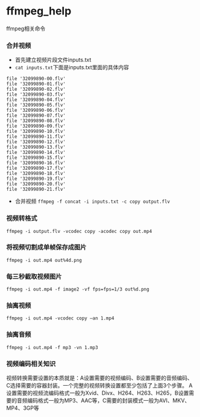 # ffmpeg_help
ffmpeg相关命令
### 合并视频
- 首先建立视频片段文件inputs.txt
- `cat inputs.txt`下面是inputs.txt里面的具体内容
```
file '32099890-00.flv'
file '32099890-01.flv'
file '32099890-02.flv'
file '32099890-03.flv'
file '32099890-04.flv'
file '32099890-05.flv'
file '32099890-06.flv'
file '32099890-07.flv'
file '32099890-08.flv'
file '32099890-09.flv'
file '32099890-10.flv'
file '32099890-11.flv'
file '32099890-12.flv'
file '32099890-13.flv'
file '32099890-14.flv'
file '32099890-15.flv'
file '32099890-16.flv'
file '32099890-17.flv'
file '32099890-18.flv'
file '32099890-19.flv'
file '32099890-20.flv'
file '32099890-21.flv'
```
- 合并视频
`ffmpeg -f concat -i inputs.txt -c copy output.flv`
### 视频转格式
`ffmpeg -i output.flv -vcodec copy -acodec copy out.mp4`
### 将视频切割成单帧保存成图片
`ffmpeg -i out.mp4 out%4d.png`
### 每三秒截取视频图片
`ffmpeg -i out.mp4 -f image2 -vf fps=fps=1/3 out%d.png`
### 抽离视频
`ffmpeg -i out.mp4 -vcodec copy –an 1.mp4  `
### 抽离音频
`ffmpeg -i out.mp4 -f mp3 -vn 1.mp3`
### 视频编码相关知识
视频转换需要设置的本质就是：A设置需要的视频编码、B设置需要的音频编码、C选择需要的容器封装。一个完整的视频转换设置都至少包括了上面3个步骤。
A设置需要的视频流编码格式一般为Xvid、Divx、H264、H263、H265，B设置需要的音频编码格式一般为MP3、AAC等，C需要的封装模式一般为AVI、MKV、MP4、3GP等
